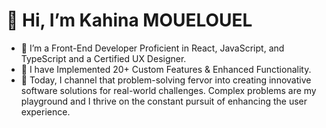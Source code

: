 																														 
 
  <h1>👋 Hi, I’m Kahina MOUELOUEL</h1>
 

									
- 👀 I’m a Front-End Developer   Proficient in React, JavaScript, and TypeScript  and a Certified UX Designer.
- 🌱 I  have Implemented 20+ Custom Features & Enhanced Functionality.
- 💞️ Today, I channel that problem-solving fervor into creating innovative software solutions for real-world challenges. Complex problems are my playground and I thrive on the constant pursuit of enhancing the user experience.
 

<!---
kinaMouelouel/kinaMouelouel is a ✨ special ✨ repository because its `README.md` (this file) appears on your GitHub profile.
You can click the Preview link to take a look at your changes.
--->
